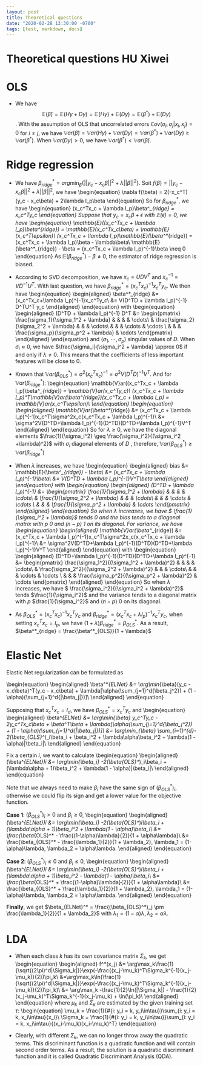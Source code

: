 ```yaml
---
layout: post
title: Theoretical questions
date: "2020-02-28 13:30:00 -0700"
tags: [test, markdown, docs]
---
```



# Theoretical questions HU Xiwei


# OLS

* We have $$\mathbb{E}(\tilde{\beta}) = \mathbb{E}(Hy + Dy) = \mathbb{E}(Hy) + \mathbb{E}(Dy) = \mathbb{E}(\beta^*) + \mathbb{E}(Dy)$$. 
With the assumption of OLS that uncorrelated errors $\mathbb{C}ov(\sigma_i, \sigma_j | x_i, x_j) = 0$ for $i \neq j$, we have $\mathbb{V}ar(\tilde{\beta}) = \mathbb{V}ar(Hy) + \mathbb{V}ar(Dy) = \mathbb{V}ar(\beta^*) + \mathbb{V}ar(Dy) \geq \mathbb{V}ar(\beta^*)$. When $\mathbb{V}ar(Dy) > 0$, we have $\mathbb{V}ar(\beta^*) < \mathbb{V}ar(\tilde{\beta})$.

# Ridge regression

* We have $\beta^*_{ridge} = arg\min_{\beta}\{||y_c - x_c\beta||^2 + \lambda||\beta||^2\}$. Soit $f(\beta) = ||y_c - x_c\beta||^2 + \lambda||\beta||^2$, we have
\begin{equation}
\nabla f(\beta) = 2(-x_c^T)(y_c - x_c\beta) + 2\lambda I_p\beta
\end{equation}
So for $\beta^*_{ridge}$, we have 
\begin{equation}
(x_c^Tx_c + \lambda I_p)\beta^*_{ridge} = x_c^Ty_c
\end{equation}
Suppose that $y_c = x_c\beta + \epsilon$ with $\mathbb{E}(\epsilon) = 0$, we have
\begin{equation}
\mathbb{E}((x_c^Tx_c + \lambda I_p)\beta^*_{ridge}) = \mathbb{E}(x_c^Tx_c\beta) + \mathbb{E}(x_c^T\epsilon)\\
(x_c^Tx_c + \lambda I_p)\mathbb{E}(\beta^*_{ridge}) = (x_c^Tx_c + \lambda I_p)\beta - \lambda\beta\\
\mathbb{E}(\beta^*_{ridge}) - \beta = (x_c^Tx_c + \lambda I_p)^{-1}\beta \neq 0
\end{equation}
As $\mathbb{E}(\beta^*_{ridge}) - \beta \neq 0$, the estimator of ridge regression is biased.


* According to SVD decomposition, we have $x_c = UDV^T$ and $x_c^{-1} = VD^{-1}U^T$. With last question, we have $\beta^*_{ridge} = (x_c^Tx_c)^{-1}x_c^Ty_c$. We then have 
\begin{equation}
\begin{aligned}
\beta^*_{ridge} &= (x_c^Tx_c+\lambda I_p)^{-1}x_c^Ty_c\\
&= V(D^TD + \lambda I_p)^{-1} D^TU^T y_c
\end{aligned}
\end{equation}
with 
\begin{equation}
\begin{aligned}
(D^TD + \lambda I_p)^{-1} D^T &= 
\begin{pmatrix}
\frac{\sigma_1}{\sigma_1^2 + \lambda} & & & & \cdots\\
 & \frac{\sigma_2}{\sigma_2^2 + \lambda} & & & \cdots\\
  & & & \cdots & \cdots \\
   & & & \frac{\sigma_p}{\sigma_p^2 + \lambda} & \cdots
\end{pmatrix}
\end{aligned}
\end{equation} 
and $(\sigma_1, \cdots, \sigma_p)$ singular values of $D$.
When $\sigma_i \approx 0$, we have $\frac{\sigma_i}{\sigma_i^2 + \lambda} \approx 0$ if and only if $\lambda \neq 0$. This means that the coefficients of less important features will be close to $0$.

* Known that $\mathbb{V}ar(\beta^*_{OLS}) = \sigma^2(x_c^Tx_c)^{-1} = \sigma^2 V(D^TD)^{-1}V^T$. And for $\mathbb{V}ar(\beta^*_{ridge})$:
\begin{equation}
\mathbb{V}ar((x_c^Tx_c + \lambda I_p)\beta^*_{ridge}) = \mathbb{V}ar(x_c^Ty_c)\\
(x_c^Tx_c + \lambda I_p)^T\mathbb{V}ar(\beta^*_{ridge})(x_c^Tx_c + \lambda I_p) = \mathbb{V}ar(x_c^T\epsilon)\\
\end{equation}
\begin{equation}
\begin{aligned}
\mathbb{V}ar(\beta^*_{ridge}) &= (x_c^Tx_c + \lambda I_p)^{-1}x_c^T\sigma^2x_c(x_c^Tx_c + \lambda I_p)^{-1}\\
&= \sigma^2V(D^TD+\lambda I_p)^{-1}(D^TD)(D^TD+\lambda I_p)^{-1}V^T
\end{aligned}
\end{equation}
So for $\lambda \geq 0$, we have the diagonal elements $\frac{1}{\sigma_i^2} \geq \frac{\sigma_i^2}{(\sigma_i^2 +\lambda)^2}$ with $\sigma_i$  diagonal elements of $D$ , therefore, $\mathbb{V}ar(\beta^*_{OLS}) \geq \mathbb{V}ar(\beta^*_{ridge})$

* When $\lambda$ increases, we have
\begin{equation}
\begin{aligned}
bias &= \mathbb{E}(\beta^*_{ridge}) - \beta\\
&= (x_c^Tx_c + \lambda I_p)^{-1}\beta\\ 
&= V(D^TD + \lambda I_p)^{-1}V^T\beta
\end{aligned}
\end{equation}
with 
\begin{equation}
\begin{aligned}
(D^TD + \lambda I_p)^{-1} &= 
\begin{pmatrix}
\frac{1}{\sigma_1^2 + \lambda} & & & & \cdots\\
 & \frac{1}{\sigma_2^2 + \lambda} & & & \cdots\\
  & & & \cdots & \cdots \\
   & & & \frac{1}{\sigma_p^2 + \lambda} & \cdots
\end{pmatrix}
\end{aligned}
\end{equation} 
So when $\lambda$ increases, we have $ \frac{1}{\sigma_i^2 + \lambda}$ tends $0$ and the bias tends to a diagonal matrix with $p$ $0$ and $(n-p)$ $1$ on its diagonal.
For variance, we have
\begin{equation}
\begin{aligned}
\mathbb{V}ar(\beta^*_{ridge}) &= (x_c^Tx_c + \lambda I_p)^{-1}x_c^T\sigma^2x_c(x_c^Tx_c + \lambda I_p)^{-1}\\
&= \sigma^2V(D^TD+\lambda I_p)^{-1}(D^TD)(D^TD+\lambda I_p)^{-1}V^T
\end{aligned}
\end{equation}
with
\begin{equation}
\begin{aligned}
(D^TD+\lambda I_p)^{-1}(D^TD)(D^TD+\lambda I_p)^{-1} &= 
\begin{pmatrix}
\frac{\sigma_1^2}{(\sigma_1^2 + \lambda)^2} & & & & \cdots\\
 & \frac{\sigma_2^2}{(\sigma_2^2 + \lambda)^2} & & & \cdots\\
  & & & \cdots & \cdots \\
   & & & \frac{\sigma_p^2}{(\sigma_p^2 + \lambda)^2} & \cdots
\end{pmatrix}
\end{aligned}
\end{equation} 
So when $\lambda$ increases, we have $ \frac{\sigma_i^2}{(\sigma_i^2 + \lambda)^2}$ tends $\frac{1}{\sigma_i^2}$ and the variance tends to a diagonal matrix with $p$ $\frac{1}{\sigma_i^2}$ and $(n-p)$ $0$ on its diagonal.

* As $\beta^*_{OLS} = (x_c^Tx_c)^{-1}x_c^Ty_c$ and $\beta^*_{ridge} = (x_c^Tx_c + \lambda I_p)^{-1}x_c^Ty_c$, when setting $x_c^Tx_c = I_p$, we have $(1 + \lambda)\beta^*_{ridge} = \beta^*_{OLS}$. As a result, $\beta^*_{ridge} = \frac{\beta^*_{OLS}}{1 + \lambda}$

# Elastic Net

Elastic Net regularization can be formulated as

\begin{equation}
\begin{aligned}
\beta^*_{ELNet} &= \arg\min_{\beta}(y_c - x_c\beta)^T(y_c - x_c\beta) + \lambda[\alpha(\sum_{j=1}^d{\beta_j^2}) + (1 - \alpha)(\sum_{j=1}^d{|\beta_j|})]\\
\end{aligned}
\end{equation}

Supposing that $x_c^Tx_c = I_d$, we have $\beta^*_{OLS} = x_c^Ty_c$ and
\begin{equation}
\begin{aligned}
\beta^*_{ELNet} &= \arg\min_{\beta} y_c^Ty_c - 2y_c^Tx_c\beta + \beta^T\beta + \lambda[\alpha(\sum_{j=1}^d{\beta_j^2}) + (1 - \alpha)(\sum_{j=1}^d{|\beta_j|})]\\
&= \arg\min_{\beta} \sum_{i=1}^{d}- 2(\beta_{OLS}^*)_i\beta_i + \beta_i^2 + \lambda\alpha\beta_i^2 + \lambda(1 - \alpha)|\beta_i|\\
\end{aligned}
\end{equation}

Fix a certain $i$, we want to calculate
\begin{equation}
\begin{aligned}
(\beta^*_{ELNet})_i &= \arg\min_{\beta_i} -2(\beta_{OLS}^*)_i\beta_i + (\lambda\alpha + 1)\beta_i^2 + \lambda(1 - \alpha)|\beta_i|\\
\end{aligned}
\end{equation}

Note that we always need to make $\beta_i$ have the same sign of $(\beta_{OLS}^*)_i$, otherwise we could flip its sign and get a lower value for the objective function.

**Case 1**: $(\beta_{OLS}^*)_i > 0$ and $\beta_i \geq 0$, 
\begin{equation}
\begin{aligned}
(\beta^*_{ELNet})_i &= \arg\min_{\beta_i} -2(\beta_{OLS}^*)_i\beta_i + (\lambda\alpha + 1)\beta_i^2 + \lambda(1 - \alpha)\beta_i\\
&= \frac{\beta_{OLS}^* - \frac{(1-\alpha)\lambda}{2}}{1 + \alpha\lambda}\\
&= \frac{\beta_{OLS}^* - \frac{\lambda_1}{2}}{1 + \lambda_2}, \lambda_1 = (1-\alpha)\lambda, \lambda_2 = \alpha\lambda.
\end{aligned}
\end{equation}

**Case 2**: $(\beta_{OLS}^*)_i \leq 0$ and $\beta_i \leq 0$, 
\begin{equation}
\begin{aligned}
(\beta^*_{ELNet})_i &= \arg\min_{\beta_i} -2(\beta_{OLS}^*)_i\beta_i + (\lambda\alpha + 1)\beta_i^2 - \lambda(1 - \alpha)\beta_i\\
&= \frac{\beta_{OLS}^* + \frac{(1-\alpha)\lambda}{2}}{1 + \alpha\lambda}\\
&= \frac{\beta_{OLS}^* + \frac{\lambda_1}{2}}{1 + \lambda_2}, \lambda_1 = (1-\alpha)\lambda, \lambda_2 = \alpha\lambda.
\end{aligned}
\end{equation}

**Finally**, we get $\beta_{ELNet}^* = \frac{(\beta_{OLS}^*)_j \pm \frac{\lambda_1}{2}}{1 + \lambda_2}$ with $\lambda_1 = (1-\alpha)\lambda, \lambda_2 = \alpha\lambda$.

# LDA

* When each class $k$ has its own covariance matrix $\Sigma_k$, we get
\begin{equation}
\begin{aligned}
f^*(x_j) &= \arg\max_k\frac{1}{\sqrt{(2\pi)^d|\Sigma_k|}}\exp(-\frac{(x_j-\mu_k)^T\Sigma_k^{-1}(x_j-\mu_k)}{2})\pi_k\\
&=\arg\max_k\ln(\frac{1}{\sqrt{(2\pi)^d|\Sigma_k|}}\exp(-\frac{(x_j-\mu_k)^T\Sigma_k^{-1}(x_j-\mu_k)}{2})\pi_k)\\
&= \arg\max_k -\frac{1}{2}\ln(|\Sigma_k|) - \frac{1}{2}(x_j-\mu_k)^T\Sigma_k^{-1}(x_j-\mu_k) + \ln(\pi_k)\\
\end{aligned}
\end{equation}
where $\mu_k$ and $\Sigma_k$ are estimated by the given training set $\tau$:
\begin{equation}
\mu_k = \frac{1}{\#\{i: y_i = k, y_i\in\tau\}}\sum_{i: y_i = k, x_i\in\tau}{x_i}\\
\Sigma_k = \frac{1}{\#\{i: y_i = k, y_i\in\tau\}}\sum_{i: y_i = k, x_i\in\tau}{(x_i-\mu_k)(x_i-\mu_k)^T}
\end{equation}

* Clearly, with different $\Sigma_k$, we can no longer throw away the quadratic terms. This discriminant function is a quadratic function and will contain second order terms. As a result, the solution is a quadratic discriminant function and it is called Quadratic Discriminant Analysis (QDA).


```python

```

